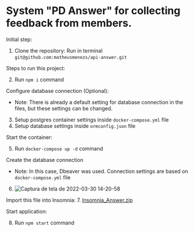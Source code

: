 # System "PD Answer" for collecting feedback from members.

Initial step: 

1. Clone the repository: Run in terminal `git@github.com:matheusmenezs/api-answer.git`


Steps to run this project:

2. Run `npm i` command


Configure database connection (Optional):

* Note: There is already a default setting for database connection in the files, but these settings can be changed.

3. Setup postgres container settings inside `docker-compose.yml` file
4. Setup database settings inside `ormconfig.json` file


Start the container:

5. Run `docker-compose up -d` command


Create the database connection 

* Note: In this case, Dbeaver was used. Connection settings are based on `docker-compose.yml` file
6. ![Captura de tela de 2022-03-30 14-20-58](https://user-images.githubusercontent.com/64173311/161044815-b7f99ce0-4d94-4d0b-8d44-8e43eeaa3d34.png)


Import this file into Insomnia:
7. [Insomnia_Answer.zip](https://github.com/matheusmenezs/api-answer/files/8388929/Insomnia_Answer.zip)


Start application: 

8. Run `npm start` command




